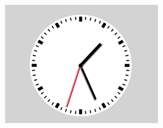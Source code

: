 
![Analog Watch made in JS](https://github.com/Sasicrastko/JavaScript-Analog-Clock/blob/master/clock2.png)
